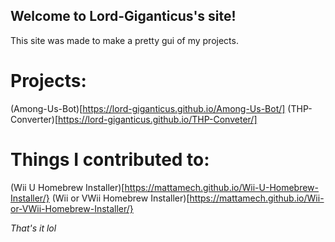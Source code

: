 ## Welcome to Lord-Giganticus's site!
This site was made to make a pretty gui of my projects.

# Projects:
(Among-Us-Bot)[https://lord-giganticus.github.io/Among-Us-Bot/]
(THP-Converter)[https://lord-giganticus.github.io/THP-Conveter/]

# Things I contributed to:
(Wii U Homebrew Installer)[https://mattamech.github.io/Wii-U-Homebrew-Installer/}
(Wii or VWii Homebrew Installer)[https://mattamech.github.io/Wii-or-VWii-Homebrew-Installer/}

*That's it lol*
